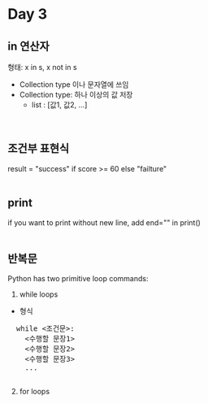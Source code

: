 Day 3
===
## in 연산자
형태: x in s, x not in s  
- Collection type 이나 문자열에 쓰임  
- Collection type: 하나 이상의 값 저장  
  - list : [값1, 값2, ...]  
<br>

## 조건부 표현식
result = "success" if score >= 60 else "failture"  
<br>

## print
if you want to print without new line, add end="" in print()  
<br>

## 반복문
Python has two primitive loop commands:  
1. while loops  
  - 형식
  <pre>
  while <조건문>:
    <수행할 문장1>
    <수행할 문장2>
    <수행할 문장3>
    ...
    </pre>
    
2. for loops  
